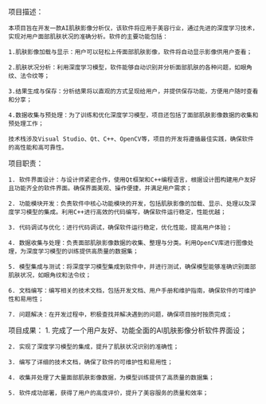 项目描述：

    本项目旨在开发一款AI肌肤影像分析仪，该软件将应用于美容行业，通过先进的深度学习技术，实现对用户面部肌肤状况的准确分析。软件的主要功能包括：
    
    1.肌肤影像加载与显示：用户可以轻松上传面部肌肤影像，软件将自动显示影像供用户查看；
    
    2.肌肤状况分析：利用深度学习模型，软件能够自动识别并分析面部肌肤的各种问题，如眼角纹、法令纹等；
    
    3.结果生成与保存：分析结果将以直观的方式呈现给用户，并提供保存功能，方便用户随时查看和分享；
    
    4.数据收集与预处理：为了训练和优化深度学习模型，项目还包括了面部肌肤影像数据的收集和预处理工作；
    
    技术栈涉及Visual Studio、Qt、C++、OpenCV等，项目的开发将遵循最佳实践，确保软件的高性能和高可靠性。

项目职责：

    1. 软件界面设计：与设计师紧密合作，使用Qt框架和C++编程语言，根据设计图构建用户友好且功能齐全的软件界面。确保界面美观、操作便捷，并满足用户需求；
    
    2. 功能模块开发：负责软件中核心功能模块的开发，包括肌肤影像的加载、显示、处理以及深度学习模型的集成。利用C++进行高效的代码编写，确保软件运行稳定，性能优越；
    
    3. 代码调试与优化：进行代码调试，确保软件运行稳定，优化性能，提高用户体验；
    
    4. 数据收集与处理：负责面部肌肤影像数据的收集、整理与分类。利用OpenCV库进行图像处理，为深度学习模型的训练提供高质量的数据集；
    
    5. 模型集成与测试：将深度学习模型集成到软件中，并进行测试，确保模型能够准确识别面部肌肤状况，如眼角纹和法令纹；
    
    6. 文档编写：编写相关的技术文档，包括开发文档、用户手册和维护指南，确保软件的可维护性和易用性；
    
    7. 问题解决：在开发过程中，积极查找并解决遇到的问题，确保项目按时按质完成；
    
项目成果：
    1. 完成了一个用户友好、功能全面的AI肌肤影像分析软件界面设；
    
    2. 实现了深度学习模型的集成，提升了肌肤状况识别的准确性；
    
    3. 编写了详细的技术文档，确保了软件的可维护性和易用性；
    
    4. 收集并处理了大量面部肌肤影像数据，为模型训练提供了高质量的数据集；
    
    5. 软件成功部署，获得了用户的高度评价，提升了美容服务的质量和效率；
    
